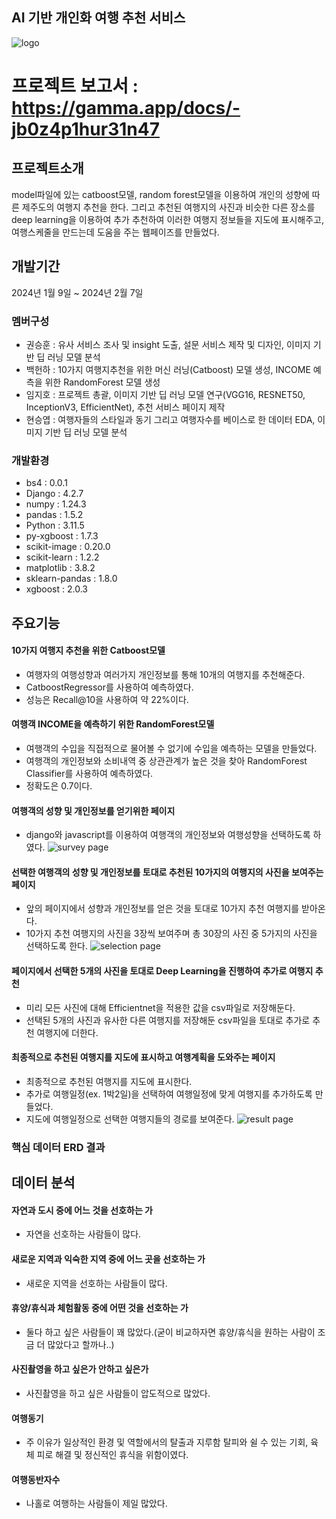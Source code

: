## AI 기반 개인화 여행 추천 서비스 <JEJ U>

![logo](https://github.com/TripRecommender-HH/tripRecommender/assets/155603235/fe774a44-38c6-49ce-ba41-d58f7528060d)

# 프로젝트 보고서 : https://gamma.app/docs/-jb0z4p1hur31n47

## 프로젝트소개
model파일에 있는 catboost모델, random forest모델을 이용하여 개인의 성향에 따른 제주도의 여행지 추천을 한다. 그리고 추천된 여행지의 사진과 비슷한 다른 장소를 deep learning을 이용하여 추가 추천하여 이러한 여행지 정보들을 지도에 표시해주고, 여행스케줄을 만드는데 도움을 주는 웹페이즈를 만들었다.

## 개발기간
2024년 1월 9일 ~ 2024년 2월 7일

### 멤버구성
- 권승훈 : 유사 서비스 조사 및 insight 도출, 설문 서비스 제작 및 디자인, 이미지 기반 딥 러닝 모델 분석
- 백헌하 : 10가지 여행지추천을 위한 머신 러닝(Catboost) 모델 생성, INCOME 예측을 위한 RandomForest 모델 생성
- 임지호 : 프로젝트 총괄, 이미지 기반 딥 러닝 모델 연구(VGG16, RESNET50, InceptionV3, EfficientNet), 추천 서비스 페이지 제작
- 현승엽 : 여행자들의 스타일과 동기 그리고 여행자수를 베이스로 한 데이터 EDA, 이미지 기반 딥 러닝 모델 분석

### 개발환경
- bs4 : 0.0.1
- Django : 4.2.7
- numpy : 1.24.3
- pandas : 1.5.2
- Python : 3.11.5
- py-xgboost : 1.7.3
- scikit-image : 0.20.0
- scikit-learn : 1.2.2
- matplotlib : 3.8.2
- sklearn-pandas : 1.8.0
- xgboost : 2.0.3


## 주요기능
#### 10가지 여행지 추천을 위한 Catboost모델
- 여행자의 여행성향과 여러가지 개인정보를 통해 10개의 여행지를 추천해준다.
- CatboostRegressor를 사용하여 예측하였다.
- 성능은 Recall@10을 사용하여 약 22%이다.

#### 여행객 INCOME을 예측하기 위한 RandomForest모델
- 여행객의 수입을 직접적으로 물어볼 수 없기에 수입을 예측하는 모델을 만들었다.
- 여행객의 개인정보와 소비내역 중 상관관계가 높은 것을 찾아 RandomForest Classifier를 사용하여 예측하였다.
- 정확도은 0.7이다.

#### 여행객의 성향 및 개인정보를 얻기위한 페이지
- django와 javascript를 이용하여 여행객의 개인정보와 여행성향을 선택하도록 하였다.
![survey page](https://github.com/TripRecommender-HH/tripRecommender/assets/155603235/c6d89ee4-1d9d-48c1-a02f-c11dcb175c75)

#### 선택한 여행객의 성향 및 개인정보를 토대로 추천된 10가지의 여행지의 사진을 보여주는 페이지
- 앞의 페이지에서 성향과 개인정보를 얻은 것을 토대로 10가지 추천 여행지를 받아온다.
- 10가지 추천 여행지의 사진을 3장씩 보여주며 총 30장의 사진 중 5가지의 사진을 선택하도록 한다.
![selection page](https://github.com/TripRecommender-HH/tripRecommender/assets/155603235/5474b189-c01e-4dcd-887a-801dfcd52380)

#### 페이지에서 선택한 5개의 사진을 토대로 Deep Learning을 진행하여 추가로 여행지 추천
- 미리 모든 사진에 대해 Efficientnet을 적용한 값을 csv파일로 저장해둔다.
- 선택된 5개의 사진과 유사한 다른 여행지를 저장해둔 csv파일을 토대로 추가로 추천 여행지에 더한다.

#### 최종적으로 추천된 여행지를 지도에 표시하고 여행계획을 도와주는 페이지
- 최종적으로 추천된 여행지를 지도에 표시한다.
- 추가로 여행일정(ex. 1박2일)을 선택하여 여행일정에 맞게 여행지를 추가하도록 만들었다.
- 지도에 여행일정으로 선택한 여행지들의 경로를 보여준다.
![result page](https://github.com/TripRecommender-HH/tripRecommender/assets/155603235/38b8a5ac-5dc0-4a57-b21e-735c85a08268)





### 핵심 데이터 ERD 결과


## 데이터 분석
#### 자연과 도시 중에 어느 것을 선호하는 가
- 자연을 선호하는 사람들이 많다.
#### 새로운 지역과 익숙한 지역 중에 어느 곳을 선호하는 가
- 새로운 지역을 선호하는 사람들이 많다.
#### 휴양/휴식과 체험활동 중에 어떤 것을 선호하는 가
- 둘다 하고 싶은 사람들이 꽤 많았다.(굳이 비교하자면 휴양/휴식을 원하는 사람이 조금 더 많았다고 할까나..)
#### 사진촬영을 하고 싶은가 안하고 싶은가
- 사진촬영을 하고 싶은 사람들이 압도적으로 많았다.
#### 여행동기
- 주 이유가 일상적인 환경 및 역할에서의 탈출과 지루함 탈피와 쉴 수 있는 기회, 육체 피로 해결 및 정신적인 휴식을 위함이였다.
#### 여행동반자수
- 나홀로 여행하는 사람들이 제일 많았다.


[npm-url]: https://npmjs.org/package/datadog-metrics
[npm-downloads]: https://img.shields.io/npm/dm/datadog-metrics.svg?style=flat-square
[travis-image]: https://img.shields.io/travis/dbader/node-datadog-metrics/master.svg?style=flat-square
[travis-url]: https://travis-ci.org/dbader/node-datadog-metrics
[wiki]: https://github.com/yourname/yourproject/wiki
